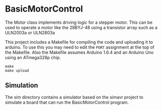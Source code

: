 # BasicMotorControl

The Motor class implements driving logic for a stepper motor. This can be used
to operate a motor like the 28BYJ-48 using a transistor array such as
a ULN2003a or ULN2803a

This project includes a Makefile for compiling the code and uploading it to
arduino.  To use this you may need to edit the `PORT` assignment at the top
of the Makefile.  Also the Makefile assumes Arduino 1.6.4 and an Arduino Uno
using an ATmega328p chip.

```
make
make upload
```

## Simulation

The sim directory contains a simulator based on the simavr project to simulate
a board that can run the BasicMotorControl program.
